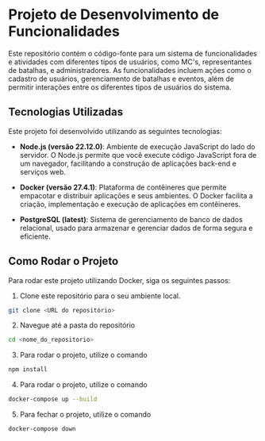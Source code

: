 # Projeto de Desenvolvimento de Funcionalidades

Este repositório contém o código-fonte para um sistema de funcionalidades e atividades com diferentes tipos de usuários, como MC's, representantes de batalhas, e administradores. As funcionalidades incluem ações como o cadastro de usuários, gerenciamento de batalhas e eventos, além de permitir interações entre os diferentes tipos de usuários do sistema.

## Tecnologias Utilizadas

Este projeto foi desenvolvido utilizando as seguintes tecnologias:

- **Node.js (versão 22.12.0)**: Ambiente de execução JavaScript do lado do servidor. O Node.js permite que você execute código JavaScript fora de um navegador, facilitando a construção de aplicações back-end e serviços web.
  
- **Docker (versão 27.4.1)**: Plataforma de contêineres que permite empacotar e distribuir aplicações e seus ambientes. O Docker facilita a criação, implementação e execução de aplicações em contêineres.

- **PostgreSQL (latest)**: Sistema de gerenciamento de banco de dados relacional, usado para armazenar e gerenciar dados de forma segura e eficiente.

## Como Rodar o Projeto

Para rodar este projeto utilizando Docker, siga os seguintes passos:

1. Clone este repositório para o seu ambiente local.

```bash
git clone <URL do repositório>
```

2. Navegue até a pasta do repositório
```bash
cd <nome_do_repositorio>
```

3. Para rodar o projeto, utilize o comando
```bash
npm install
```

4. Para rodar o projeto, utilize o comando
```bash
docker-compose up --build
```

5. Para fechar o projeto, utilize o comando
```bash
docker-compose down
```